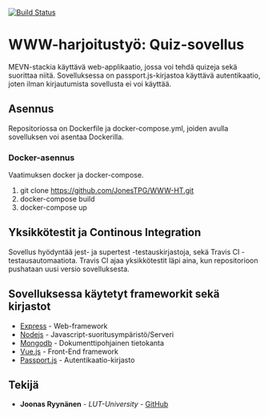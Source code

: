 [![Build Status](https://travis-ci.org/JonesTPG/WWW-HT.svg?branch=master)](https://travis-ci.org/JonesTPG/WWW-HT)

# WWW-harjoitustyö: Quiz-sovellus

MEVN-stackia käyttävä web-applikaatio, jossa voi tehdä quizeja sekä suorittaa niitä. Sovelluksessa on passport.js-kirjastoa käyttävä
autentikaatio, joten ilman kirjautumista sovellusta ei voi käyttää.

## Asennus

Repositoriossa on Dockerfile ja docker-compose.yml, joiden avulla sovelluksen voi asentaa Dockerilla. 

### Docker-asennus

Vaatimuksen docker ja docker-compose.

1. git clone https://github.com/JonesTPG/WWW-HT.git
2. docker-compose build
3. docker-compose up



## Yksikkötestit ja Continous Integration

Sovellus hyödyntää jest- ja supertest -testauskirjastoja, sekä Travis CI -testausautomaatiota.
Travis CI ajaa yksikkötestit läpi aina, kun repositorioon pushataan uusi versio sovelluksesta.





## Sovelluksessa käytetyt frameworkit sekä kirjastot

* [Express](https://expressjs.com/) - Web-framework
* [Nodejs](https:/nodejs.org/) - Javascript-suoritusympäristö/Serveri
* [Mongodb](https://mongodb.com/) - Dokumenttipohjainen tietokanta
* [Vue.js](https://vuejs.org/) - Front-End framework
* [Passport.js](http://passportjs.org/) - Autentikaatio-kirjasto


## Tekijä

* **Joonas Ryynänen** - *LUT-University* - [GitHub](https://github.com/JonesTPG)




